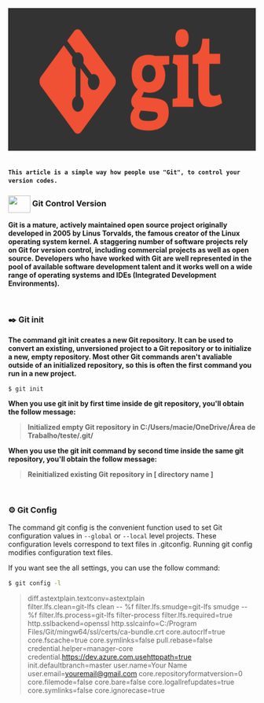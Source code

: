 <div align="center">
  <img src="https://github.com/Mateus20Barros/Git/blob/main/assets/git_logo.png" height="290px" width="100%">
</div> <br>

__``This article is a simple way how people use "Git", to control your version codes.``__

### <img src="https://cdn.jsdelivr.net/gh/devicons/devicon/icons/git/git-original.svg" width="45" height="35" align="center"/> Git Control Version <br>

__Git is a mature, actively maintained open source project originally developed in 2005 by Linus Torvalds, the famous creator of the Linux operating system 
kernel. A staggering number of software projects rely on Git for version control, including commercial projects as well as open source. Developers who have 
worked with Git are well represented in the pool of available software development talent and it works well on a wide range of operating systems and IDEs 
(Integrated Development Environments).__ 

<br>

### :black_nib: Git init <br>

__The command git init creates a new Git repository. It can be used to convert an existing, unversioned project to a Git repository or to initialize a new,
empty repository. Most other Git commands aren't avaliable outside of an initialized repository, so this is often the first command you run in a new project.__ </br>

```bash 
$ git init
```

__When you use git init by first time inside de git repository, you'll obtain the follow message:__

> __Initialized empty Git repository in C:/Users/macie/OneDrive/Área de Trabalho/teste/.git/__

__When you use the git init command by second time inside the same git repository, you'll obtain the follow message:__

> __Reinitialized existing Git repository in [ directory name ]__ 

<br>

### :gear: Git Config <br>

The command git config is the convenient function used to set Git configuration values in ``--global`` or ``--local`` level projects.
These configuration levels correspond to text files in .gitconfig. Running git config modifies configuration text files.

If you want see the all settings, you can use the follow command:

```bash
$ git config -l
```

> diff.astextplain.textconv=astextplain <br>
> filter.lfs.clean=git-lfs clean -- %f
> filter.lfs.smudge=git-lfs smudge -- %f
> filter.lfs.process=git-lfs filter-process
> filter.lfs.required=true
> http.sslbackend=openssl
> http.sslcainfo=C:/Program Files/Git/mingw64/ssl/certs/ca-bundle.crt
> core.autocrlf=true
> core.fscache=true
> core.symlinks=false
> pull.rebase=false
> credential.helper=manager-core
> credential.https://dev.azure.com.usehttppath=true
> init.defaultbranch=master
> user.name=Your Name
> user.email=youremail@gmail.com
> core.repositoryformatversion=0
> core.filemode=false
> core.bare=false
> core.logallrefupdates=true
> core.symlinks=false
> core.ignorecase=true
